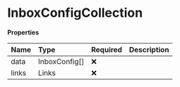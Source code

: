 # InboxConfigCollection

**Properties**

| Name  | Type          | Required | Description |
| :---- | :------------ | :------- | :---------- |
| data  | InboxConfig[] | ❌       |             |
| links | Links         | ❌       |             |
